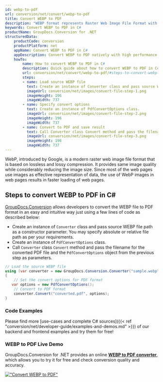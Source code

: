 ```yaml
---
id: webp-to-pdf
url: conversion/net/convert/webp-to-pdf
title: Convert WEBP to PDF
description: "WEBP format represents Raster Web Image File Format with .webp extension. Learn how to convert WEBP to PDF file programmatically in C# language using GroupDocs.Conversion for .NET library."
keywords: Convert WEBP to PDF in C#
productName: GroupDocs.Conversion for .NET
structuredData:
    productCode: conversion
    productPlatform: net
    appName: Convert WEBP to PDF in C#
    appDescription: Convert WEBP to PDF natively with high performance using C# language and server side GroupDocs.Conversion for .NET APIs, without the use of any software like Microsoft or Open Office.
    howTo:
        name: How to convert WEBP to PDF in C# 
        description: Quick guide about how to convert WEBP to PDF in C# with high performance and accuracy.
        url: conversion/net/convert/webp-to-pdf/#steps-to-convert-webp-to-pdf-in-c
        steps:
        - name: Load source WEBP file 
          text: Create an instance of Converter class and pass source WEBP file path as a constructor parameter. You may specify absolute or relative file path as per your requirements. 
          imageUrl: conversion/net/images/convert-file-step-1.png
          imageHeight: 196
          imageWidth: 737
        - name: Specify convert options 
          text: Create an instance of PdfConvertOptions class.
          imageUrl: conversion/net/images/convert-file-step-2.png
          imageHeight: 196
          imageWidth: 737
        - name: Convert to PDF and save result 
          text: Call Converter class Convert method and pass the filename for the converted HTML file and the PdfConvertOptions object from the previous step as parameters.
          imageUrl: conversion/net/images/convert-file-step-3.png
          imageHeight: 196
          imageWidth: 737
---
```


WebP, introduced by Google, is a modern raster web image file format that is based on lossless and lossy compression. It provides same image quality while considerably reducing the image size. Since most of the web pages use images as effective representation of data, the use of WebP images in web pages results in faster loading of web pages.

## Steps to convert WEBP to PDF in C#

[GroupDocs.Conversion](https://products.groupdocs.com/conversion/net) allows developers to convert the WEBP file to PDF format in an easy and intuitive way just using a few lines of code as described below:

* Create an instance of `Converter` class and pass source WEBP file path as a constructor parameter. You may specify absolute or relative file path as per your requirements. 
* Create an instance of `PdfConvertOptions` class.
* Call `Converter` class `Convert` method and pass the filename for the converted PDF file and the `PdfConvertOptions` object from the previous step as parameters.

```csharp
// Load the source WEBP file
using (var converter = new GroupDocs.Conversion.Converter("sample.webp"))
{
    // Set the convert options for PDF format
   var options = new PdfConvertOptions();
    // Convert to PDF format
    converter.Convert("converted.pdf", options);
}
```

### Code Examples

Please find more [use-cases and complete C# sources]({{< ref "conversion/net/developer-guide/examples-and-demos.md" >}}) of our backend and frontend examples and try them for free!

### WEBP to PDF Live Demo

GroupDocs.Conversion for .NET provides an online [**WEBP to PDF converter**](https://products.groupdocs.app/conversion/webp-to-pdf), which allows you to try it for free and check conversion quality and accuracy.

[!["Convert WEBP to PDF"](conversion/net/images/convert-to-pdf/convert-webp-to-pdf.png)](https://products.groupdocs.app/conversion/webp-to-pdf)